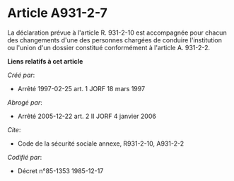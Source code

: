# Article A931-2-7

La déclaration prévue à l'article R. 931-2-10 est accompagnée pour chacun des changements d'une des personnes chargées de
conduire l'institution ou l'union d'un dossier constitué conformément à l'article A. 931-2-2.

**Liens relatifs à cet article**

_Créé par_:

  - Arrêté 1997-02-25 art. 1 JORF 18 mars 1997

_Abrogé par_:

  - Arrêté 2005-12-22 art. 2 II JORF 4 janvier 2006

_Cite_:

  - Code de la sécurité sociale annexe, R931-2-10, A931-2-2

_Codifié par_:

  - Décret n°85-1353 1985-12-17
